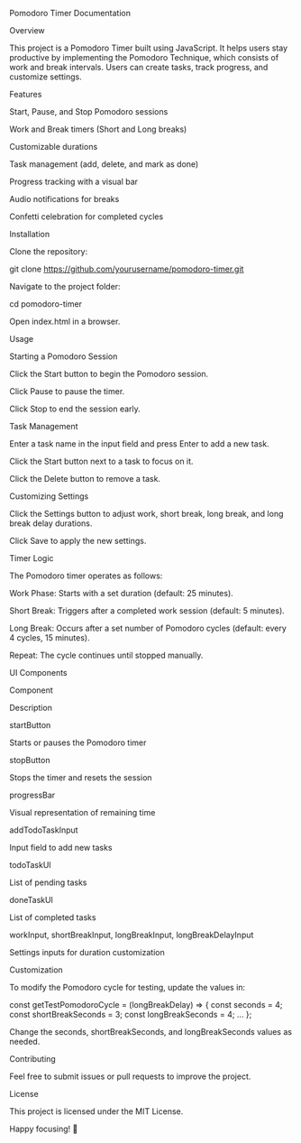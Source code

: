 Pomodoro Timer Documentation

Overview

This project is a Pomodoro Timer built using JavaScript. It helps users stay productive by implementing the Pomodoro Technique, which consists of work and break intervals. Users can create tasks, track progress, and customize settings.

Features

Start, Pause, and Stop Pomodoro sessions

Work and Break timers (Short and Long breaks)

Customizable durations

Task management (add, delete, and mark as done)

Progress tracking with a visual bar

Audio notifications for breaks

Confetti celebration for completed cycles

Installation

Clone the repository:

git clone https://github.com/yourusername/pomodoro-timer.git

Navigate to the project folder:

cd pomodoro-timer

Open index.html in a browser.

Usage

Starting a Pomodoro Session

Click the Start button to begin the Pomodoro session.

Click Pause to pause the timer.

Click Stop to end the session early.

Task Management

Enter a task name in the input field and press Enter to add a new task.

Click the Start button next to a task to focus on it.

Click the Delete button to remove a task.

Customizing Settings

Click the Settings button to adjust work, short break, long break, and long break delay durations.

Click Save to apply the new settings.

Timer Logic

The Pomodoro timer operates as follows:

Work Phase: Starts with a set duration (default: 25 minutes).

Short Break: Triggers after a completed work session (default: 5 minutes).

Long Break: Occurs after a set number of Pomodoro cycles (default: every 4 cycles, 15 minutes).

Repeat: The cycle continues until stopped manually.

UI Components

Component

Description

startButton

Starts or pauses the Pomodoro timer

stopButton

Stops the timer and resets the session

progressBar

Visual representation of remaining time

addTodoTaskInput

Input field to add new tasks

todoTaskUl

List of pending tasks

doneTaskUl

List of completed tasks

workInput, shortBreakInput, longBreakInput, longBreakDelayInput

Settings inputs for duration customization

Customization

To modify the Pomodoro cycle for testing, update the values in:

const getTestPomodoroCycle = (longBreakDelay) => {
  const seconds = 4;
  const shortBreakSeconds = 3;
  const longBreakSeconds = 4;
  ...
};

Change the seconds, shortBreakSeconds, and longBreakSeconds values as needed.

Contributing

Feel free to submit issues or pull requests to improve the project.

License

This project is licensed under the MIT License.

Happy focusing! 🍅
